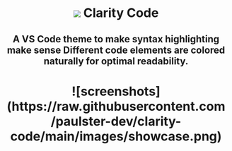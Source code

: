 <h1 align=center>
<img src ="https://raw.githubusercontent.com/paulster-dev/clarity-code/main/images/icon.png">
Clarity Code
</h1>

<h2 align = center>
A VS Code theme to make syntax highlighting make sense
Different code elements are colored naturally for optimal readability.
</h2>

<h1 align = center>
![screenshots](https://raw.githubusercontent.com/paulster-dev/clarity-code/main/images/showcase.png)
</h1>